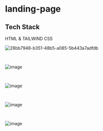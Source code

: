 # landing-page 

## Tech Stack
HTML & TAILWIND CSS

![28bb7948-b351-48b5-a085-5b443a7adfdb](https://github.com/NasikhCL/landing-page/assets/94051728/f757fb27-132b-47fa-8313-5f074dd850c6)

<br />

![image](https://github.com/NasikhCL/landing-page/assets/94051728/81e83f45-e49b-4a5e-8d4e-3587861250e0)


<br />

![image](https://github.com/NasikhCL/landing-page/assets/94051728/cbeb577d-3f93-48cd-bd6b-f60151348d46)


<br />

![image](https://github.com/NasikhCL/landing-page/assets/94051728/7c824ee2-a0d3-4839-aa7e-ebe5e5f994ea)


<br />

![image](https://github.com/NasikhCL/landing-page/assets/94051728/401337c6-fdf1-4a7b-a348-7deabe41bde8)
